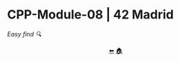 # CPP-Module-08 | 42 Madrid

*Easy find 🔍*

<p align="center">
  <a href="https://github.com/madebypixel02/CPP-Module-07">&#11013;</a>
  <a href="https://github.com/madebypixel02/CPP-Modules">&#127968;</a>
</p>
